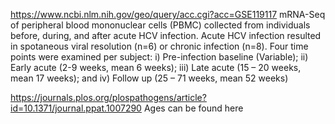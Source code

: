 https://www.ncbi.nlm.nih.gov/geo/query/acc.cgi?acc=GSE119117
mRNA-Seq of peripheral blood mononuclear cells (PBMC) collected from individuals before, during, and after acute HCV infection. Acute HCV infection resulted in spotaneous viral resolution (n=6) or chronic infection (n=8). Four time points were examined per subject: 
i) Pre-infection baseline (Variable); 
ii) Early acute (2-9 weeks, mean 6 weeks); 
iii) Late acute (15 – 20 weeks, mean 17 weeks); and 
iv) Follow up (25 – 71 weeks, mean 52 weeks)

https://journals.plos.org/plospathogens/article?id=10.1371/journal.ppat.1007290
Ages can be found here